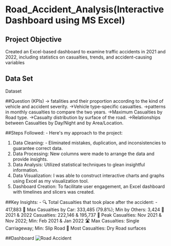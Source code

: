 # Road_Accident_Analysis(Interactive Dashboard using MS Excel)
## Project Objective
Created an Excel-based dashboard to examine traffic accidents in 2021 and 2022, including statistics on casualties, trends, and accident-causing variables

## Data Set
<a herf="https://docs.google.com/spreadsheets/d/1NwJdgh_XDgZZ-b0wO4upN_c6V6dZ-eUn/edit?usp=sharing&ouid=110809561979917201661&rtpof=true&sd=true"> Dataset </a>

##Question (KPIs)
-> fatalities and their proportion according to the kind of vehicle and accident severity.
->Vehicle type-specific casualties.
->patterns in monthly casualties to compare the two years.
->Maximum Casualties by Road type.
->Casualty distribution by surface of the road.
->Relationships between Casualties by Day/Night and by Area/Location.

##Steps Followed: -
Here's my approach to the project:
1. Data Cleaning: - Eliminated mistakes, duplication, and inconsistencies to guarantee correct data.
2. Data Processing: New columns were made to arrange the data and provide insights.
3. Data Analysis: Utilized statistical techniques to glean insightful information.
4. Data Visualization: I was able to construct interactive charts and graphs using Excel as my visualization tool.
5. Dashboard Creation: To facilitate user engagement, an Excel dashboard with timelines and slicers was created.

##Key Insights: -
🔍 Total Casualties that took place after the accident: - 417,883
🚗 Max Casualties by Car: 333,485 (79.8%); Min by Others: 3,424
📅 2021 & 2022 Casualties: 222,146 & 195,737
📅 Peak Casualties: Nov 2021 & Nov 2022; Min: Feb 2021 & Jan 2022
🛣️ Max Casualties: Single Carriageway; Min: Slip Road
🚧 Most Casualties: Dry Road surfaces

##Dashboard
![Road Accident](https://github.com/user-attachments/assets/0eb31176-0b96-4d92-b103-8dc8e16c824f)




